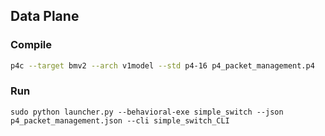 ## Data Plane

### Compile
```sh
p4c --target bmv2 --arch v1model --std p4-16 p4_packet_management.p4
```
### Run
```
sudo python launcher.py --behavioral-exe simple_switch --json p4_packet_management.json --cli simple_switch_CLI
```

